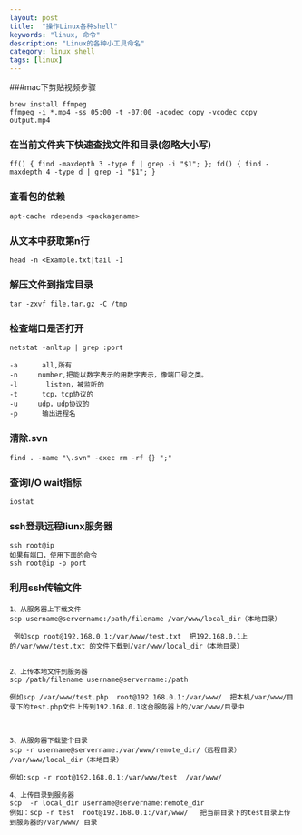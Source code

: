 ```yaml
---
layout: post
title:  "操作Linux各种shell"
keywords: "linux, 命令"
description: "Linux的各种小工具命名"
category: linux shell
tags: [linux]
---
```

###mac下剪贴视频步骤

```
brew install ffmpeg
ffmpeg -i *.mp4 -ss 05:00 -t -07:00 -acodec copy -vcodec copy output.mp4
```
### 在当前文件夹下快速查找文件和目录(忽略大小写)

```
ff() { find -maxdepth 3 -type f | grep -i "$1"; }; fd() { find -maxdepth 4 -type d | grep -i "$1"; }
```
### 查看包的依赖

```
apt-cache rdepends <packagename>
```
### 从文本中获取第n行

```
head -n <Example.txt|tail -1
```
### 解压文件到指定目录

```
tar -zxvf file.tar.gz -C /tmp
```
### 检查端口是否打开

```
netstat -anltup | grep :port

-a      all,所有
-n     number,把能以数字表示的用数字表示，像端口号之类。
-l       listen，被监听的
-t      tcp，tcp协议的
-u     udp，udp协议的
-p      输出进程名
```
### 清除.svn

```
find . -name "\.svn" -exec rm -rf {} ";"
```
### 查询I/O wait指标

```
iostat
```
### ssh登录远程liunx服务器

```
ssh root@ip
如果有端口，使用下面的命令
ssh root@ip -p port
```
### 利用ssh传输文件

```
1、从服务器上下载文件
scp username@servername:/path/filename /var/www/local_dir（本地目录）

 例如scp root@192.168.0.1:/var/www/test.txt  把192.168.0.1上的/var/www/test.txt 的文件下载到/var/www/local_dir（本地目录）


2、上传本地文件到服务器
scp /path/filename username@servername:/path   

例如scp /var/www/test.php  root@192.168.0.1:/var/www/  把本机/var/www/目录下的test.php文件上传到192.168.0.1这台服务器上的/var/www/目录中

 

3、从服务器下载整个目录
scp -r username@servername:/var/www/remote_dir/（远程目录） /var/www/local_dir（本地目录）

例如:scp -r root@192.168.0.1:/var/www/test  /var/www/  

4、上传目录到服务器
scp  -r local_dir username@servername:remote_dir
例如：scp -r test  root@192.168.0.1:/var/www/   把当前目录下的test目录上传到服务器的/var/www/ 目录
```